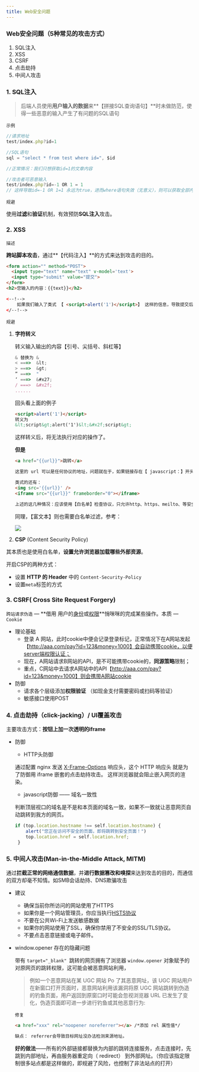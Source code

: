 ```yaml
---
title: Web安全问题
---
```


### Web安全问题（5种常见的攻击方式）

1. SQL注入
2. XSS
3. CSRF
4. 点击劫持
5. 中间人攻击

### 1. SQL注入

> 后端人员使用**用户输入的数据**来**【拼接SQL查询语句】**时未做防范，使得一些恶意的输入产生了有问题的SQL语句

`示例`

```js
//请求地址 
test/index.php?id=1

//SQL语句
sql = "select * from test where id=", $id

//正常情况：我们只想获取id=1的文章内容

//攻击者可恶意输入
test/index.php?id=-1 OR 1 = 1 
// 这样导致id=-1 OR 1=1 永远为true，进而where语句失效（无意义），则可以获取全部内容（test表）
```

`规避`

使用**过滤**和**验证**机制，有效预防**SQL注入**攻击。

### 2. XSS

`描述`

**跨站脚本攻击**，通过**【代码注入】**的方式来达到攻击的目的。

```html
<form action="" method="POST">
  <input type="text" name="text" v-model='text'>
  <input type="submit" value="提交">
</form>
<h2>您输入的内容：{{text}}</h2>

<--!-->
	如果我们输入了类式 【 <script>alert('1')</script>】 这样的信息，导致提交后可以执行等操作（支付操作等），Chrome是可以提示并拦截的，但不是所有的浏览器都可以的。
</--!--> 
```

`规避`

1. **字符转义**

   转义输入输出的内容【引号、尖括号、斜杠等】

   ```javascript
   & 替换为 &
   < ===>  &lt;
   > ===>  &gt;
   ” ===>  "
   ‘ ===>  &#x27;
   / ===>  &#x2f;
   ......
   ```

   回头看上面的例子

   ```html
   <script>alert('1')</script>
   转义为
   &lt;script&gt;alert('1')&lt;&#x2f;script&gt;
   ```

   这样转义后，将无法执行对应的操作了。

   **但是**

   ```html
   <a href="{{url}}">跳转</a>

   这里的 url 可以是任何协议的地址，问题就在于，如果链接存在【 javascript：】开头的协议，便会执行后边的代码。

   类式的还有：
   <img src='{{url}}' />
   <iframe src="{{url}}" frameborder="0"></iframe>

   上述的这几种情况：应该使用【白名单】检查协议，只允许http、https、meilto、等安全协议
   ```

   同理，【富文本】则也需要白名单过滤，参考：

   ![](http://dukangblog.top/img/xss.jpg)

2. **CSP** (Content Security Policy)

其本质也是使用白名单，**设置允许浏览器加载哪些外部资源**。

开启CSP的两种方式：

- 设置 **HTTP  的 Header** 中的 `Content-Security-Policy `
- 设置`meta`标签的方式

### 3. CSRF( Cross Site Request Forgery)

`跨站请求伪造` — **借用 用户的<u>身份</u>或<u>权限</u>**悄咪咪的完成某些操作。本质 — `Cookie`

- 理论基础 
  - 登录 A 网站，此时cookie中便会记录登录标记，正常情况下在A网站发起【http://aaa.com/pay?id=123&money=1000】会自动携带cookie，以便server端权限认证；
  - 现在，A网站请求B网站的API，是不可能携带cookie的，**同源策略**限制；
  - 重点，C网站中去请求A网站中的API【http://aaa.com/pay?id=123&money=1000】则会携带A网站cookie
- 防御
  - 请求各个层级添加**权限验证** （如现金支付需要密码或扫码等验证）
  - 敏感接口使用POST

### 4. 点击劫持（click-jacking）/  UI覆盖攻击

主要攻击方式：**按钮上加一次透明的iframe**

- 防御

  - HTTP头防御

  通过配置 nginx 发送 [X-Frame-Options](https://developer.mozilla.org/zh-CN/docs/Web/HTTP/X-Frame-Options) 响应头，这个 HTTP 响应头 就是为了防御用 iframe 嵌套的点击劫持攻击。 这样浏览器就会阻止嵌入网页的渲染。

  - javascript防御 —— 域名一致性

  判断顶层视口的域名是不是和本页面的域名一致，如果不一致就让恶意网页自动跳转到我方的网页。

  ```javascript
  if (top.location.hostname !== self.location.hostname) {    
      alert("您正在访问不安全的页面，即将跳转到安全页面！")   
      top.location.href = self.location.href;
   }
  ```

### 5. 中间人攻击(Man-in-the-Middle Attack, MITM)

通过**拦截正常的网络通信数据**，并**进行数据篡改和嗅探**来达到攻击的目的，而通信的双方却毫不知情。如SMB会话劫持、DNS欺骗攻击

- 建议

  - 确保当前你所访问的网站使用了HTTPS
  - 如果你是一个网站管理员，你应当执行[HSTS协议](https://zhangzifan.com/hsts.html)
  - 不要在公共Wi-Fi上发送敏感数据
  - 如果你的网站使用了SSL，确保你禁用了不安全的SSL/TLS协议。
  - 不要点击恶意链接或电子邮件。

- window.opener 存在的隐藏问题

  带有 `target="_blank" `跳转的网页拥有了浏览器 `window.opener` 对象赋予的对原网页的跳转权限，这可能会被恶意网站利用，

  > 例如一个恶意网站在某 UGC 网站 Po 了其恶意网址，该 UGC 网站用户在新窗口打开页面时，恶意网站利用该漏洞将原 UGC 网站跳转到伪造的钓鱼页面，用户返回到原窗口时可能会忽视浏览器 URL 已发生了变化，伪造页面即可进一步进行钓鱼或其他恶意行为:

  `修复`

  ```html
  <a href="xxx" rel="noopener noreferrer"></a> /*添加 rel 属性值*/ 

  缺点： referrer会导致目标网址没办法检测来源地址。
  ```

  **好的做法**——所有的外部链接都替换为内部的跳转连接服务，点击连接时，先跳到内部地址，再由服务器重定向（ redirect）    到外部网址。（你应该指定限制很多站点都是这样做的，即规避了风险，也控制了非法站点的打开）​